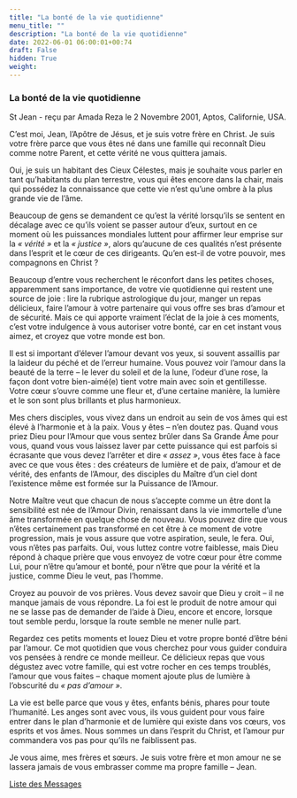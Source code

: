 ```yaml
---
title: "La bonté de la vie quotidienne"
menu_title: ""
description: "La bonté de la vie quotidienne"
date: 2022-06-01 06:00:01+00:74
draft: False
hidden: True
weight:
---
```

### La bonté de la vie quotidienne

St Jean - reçu par Amada Reza le 2 Novembre 2001, Aptos, Californie, USA.

C’est moi, Jean, l’Apôtre de Jésus, et je suis votre frère en Christ. Je suis votre frère parce que vous êtes né dans une famille qui reconnaît Dieu comme notre Parent, et cette vérité ne vous quittera jamais.

Oui, je suis un habitant des Cieux Célestes, mais je souhaite vous parler en tant qu’habitants du plan terrestre, vous qui êtes encore dans la chair, mais qui possédez la connaissance que cette vie n’est qu’une ombre à la plus grande vie de l’âme.

Beaucoup de gens se demandent ce qu’est la vérité lorsqu’ils se sentent en décalage avec ce qu’ils voient se passer autour d’eux, surtout en ce moment où les puissances mondiales luttent pour affirmer leur emprise sur la *« vérité »* et la *« justice »*, alors qu’aucune de ces qualités n’est présente dans l’esprit et le cœur de ces dirigeants. Qu’en est-il de votre pouvoir, mes compagnons en Christ ?

Beaucoup d’entre vous recherchent le réconfort dans les petites choses, apparemment sans importance, de votre vie quotidienne qui restent une source de joie : lire la rubrique astrologique du jour, manger un repas délicieux, faire l’amour à votre partenaire qui vous offre ses bras d’amour et de sécurité. Mais ce qui apporte vraiment l’éclat de la joie à ces moments, c’est votre indulgence à vous autoriser votre bonté, car en cet instant vous aimez, et croyez que votre monde est bon.

Il est si important d’élever l’amour devant vos yeux, si souvent assaillis par la laideur du péché et de l’erreur humaine. Vous pouvez voir l’amour dans la beauté de la terre – le lever du soleil et de la lune, l’odeur d’une rose, la façon dont votre bien-aimé(e) tient votre main avec soin et gentillesse. Votre cœur s’ouvre comme une fleur et, d’une certaine manière, la lumière et le son sont plus brillants et plus harmonieux.

Mes chers disciples, vous vivez dans un endroit au sein de vos âmes qui est élevé à l’harmonie et à la paix. Vous y êtes – n’en doutez pas. Quand vous priez Dieu pour l’Amour que vous sentez brûler dans Sa Grande Âme pour vous, quand vous vous laissez laver par cette puissance qui est parfois si écrasante que vous devez l’arrêter et dire *« assez »*, vous êtes face à face avec ce que vous êtes : des créateurs de lumière et de paix, d’amour et de vérité, des enfants de l’Amour, des disciples du Maître d’un ciel dont l’existence même est formée sur la Puissance de l’Amour.

Notre Maître veut que chacun de nous s’accepte comme un être dont la sensibilité est née de l’Amour Divin, renaissant dans la vie immortelle d’une âme transformée en quelque chose de nouveau. Vous pouvez dire que vous n’êtes certainement pas transformé en cet être à ce moment de votre progression, mais je vous assure que votre aspiration, seule, le fera. Oui, vous n’êtes pas parfaits. Oui, vous luttez contre votre faiblesse, mais Dieu répond à chaque prière que vous envoyez de votre cœur pour être comme Lui, pour n’être qu’amour et bonté, pour n’être que pour la vérité et la justice, comme Dieu le veut, pas l’homme.

Croyez au pouvoir de vos prières. Vous devez savoir que Dieu y croit – il ne manque jamais de vous répondre. La foi est le produit de notre amour qui ne se lasse pas de demander de l’aide à Dieu, encore et encore, lorsque tout semble perdu, lorsque la route semble ne mener nulle part.

Regardez ces petits moments et louez Dieu et votre propre bonté d’être béni par l’amour. Ce mot quotidien que vous cherchez pour vous guider conduira vos pensées à rendre ce monde meilleur. Ce délicieux repas que vous dégustez avec votre famille, qui est votre rocher en ces temps troublés, l’amour que vous faites – chaque moment ajoute plus de lumière à l’obscurité du *« pas d’amour »*.

La vie est belle parce que vous y êtes, enfants bénis, phares pour toute l’humanité. Les anges sont avec vous, ils vous guident pour vous faire entrer dans le plan d’harmonie et de lumière qui existe dans vos cœurs, vos esprits et vos âmes. Nous sommes un dans l’esprit du Christ, et l’amour pur commandera vos pas pour qu’ils ne faiblissent pas.

Je vous aime, mes frères et sœurs. Je suis votre frère et mon amour ne se lassera jamais de vous embrasser comme ma propre famille – Jean.

[Liste des Messages](/fr-contemporary-messages/fr-contemporary-messages-by-date-order/fr-contemporary-messages-2001)
